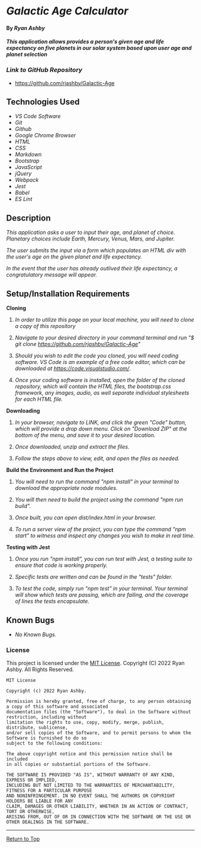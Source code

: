 
# _Galactic Age Calculator_ 

#### By _**Ryan Ashby**_ 

#### _This application allows provides a person's given age and life expectancy on five planets in our solar system based upon user age and planet selection_

### _Link to GitHub Repository_

* https://github.com/rjashby/Galactic-Age

## Technologies Used 

* _VS Code Software_
* _Git_
* _Github_
* _Google Chrome Browser_
* _HTML_
* _CSS_ 
* _Markdown_ 
* _Bootstrap_
* _JavaScript_
* _jQuery_
* _Webpack_
* _Jest_
* _Babel_
* _ES Lint_


## Description 

_This application asks a user to input their age, and planet of choice. Planetary choices include Earth, Mercury, Venus, Mars, and Jupiter._

_The user submits the input via a form which populates an HTML div with the user's age on the given planet and life expectancy._

_In the event that the user has already outlived their life expectancy, a congratulatory message will appear._

## Setup/Installation Requirements 

**Cloning**

1) _In order to utilize this page on your local machine, you will need to clone a copy of this repository_

2) _Navigate to your desired directory in your command terminal and run "$ git clone https://github.com/rjashby/Galactic-Age"_

3) _Should you wish to edit the code you cloned, you will need coding software. VS Code is an example of a free code editor, which can be downloaded at https://code.visualstudio.com/_.

4) _Once your coding software is installed, open the folder of the cloned repository, which will contain the HTML files, the bootstrap.css framework, any images, audio, as well separate individual stylesheets for each HTML file._


**Downloading**

1) _In your browser, navigate to LINK, and click the green "Code" button, which will provide a drop down menu. Click on "Download ZIP" at the bottom of the menu, and save it to your desired location._

2) _Once downloaded, unzip and extract the files._

3) _Follow the steps above to view, edit, and open the files as needed._


**Build the Environment and Run the Project** 

1) _You will need to run the command "npm install" in your terminal to download the appropriate node modules._

2) _You will then need to build the project using the command "npm run build"._

3) _Once built, you can open dist/index.html in your browser._

4) _To run a server view of the project, you can type the command "npm start" to witness and inspect any changes you wish to make in real time._

**Testing with Jest**

1) _Once you run "npm install", you can run test with Jest, a testing suite to ensure that code is working properly._

2) _Specific tests are written and can be found in the "tests" folder._

3) _To test the code, simply run "npm test" in your terminal. Your terminal will show which tests are passing, which are failing, and the coverage of lines the tests encapsulate._

## Known Bugs 

* _No Known Bugs._  

### License

This project is licensed under the [MIT License](https://opensource.org/licenses/MIT). Copyright (C) 2022 Ryan Ashby. All Rights Reserved.

```
MIT License

Copyright (c) 2022 Ryan Ashby.

Permission is hereby granted, free of charge, to any person obtaining a copy of this software and associated 
documentation files (the "Software"), to deal in the Software without restriction, including without 
limitation the rights to use, copy, modify, merge, publish, distribute, sublicense, 
and/or sell copies of the Software, and to permit persons to whom the Software is furnished to do so 
subject to the following conditions:

The above copyright notice and this permission notice shall be included 
in all copies or substantial portions of the Software.

THE SOFTWARE IS PROVIDED "AS IS", WITHOUT WARRANTY OF ANY KIND, EXPRESS OR IMPLIED, 
INCLUDING BUT NOT LIMITED TO THE WARRANTIES OF MERCHANTABILITY, FITNESS FOR A PARTICULAR PURPOSE 
AND NONINFRINGEMENT. IN NO EVENT SHALL THE AUTHORS OR COPYRIGHT HOLDERS BE LIABLE FOR ANY 
CLAIM, DAMAGES OR OTHER LIABILITY, WHETHER IN AN ACTION OF CONTRACT, TORT OR OTHERWISE, 
ARISING FROM, OUT OF OR IN CONNECTION WITH THE SOFTWARE OR THE USE OR OTHER DEALINGS IN THE SOFTWARE.
```

------------------------------

<a href="#">Return to Top</a>